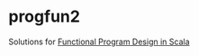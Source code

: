 # progfun2
Solutions for [Functional Program Design in Scala](https://www.coursera.org/learn/progfun2)
